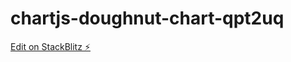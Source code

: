 # chartjs-doughnut-chart-qpt2uq

[Edit on StackBlitz ⚡️](https://stackblitz.com/edit/chartjs-doughnut-chart-qpt2uq)